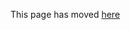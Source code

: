 This page has moved [here](https://github.com/96boards/documentation/blob/master/ConsumerEdition/DragonBoard-410c/Configuration/README.md)